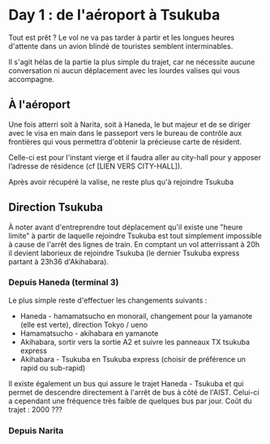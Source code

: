 # Day 1 : de l'aéroport à Tsukuba

Tout est prêt ? Le vol ne va pas tarder à partir et les longues heures d'attente dans un avion blindé de touristes semblent interminables.

Il s'agit hélas de la partie la plus simple du trajet, car ne nécessite aucune conversation ni aucun déplacement avec les lourdes valises qui vous accompagne.

## À l'aéroport

Une fois atterri soit à Narita, soit à Haneda, le but majeur et de se diriger avec le visa en main dans le passeport vers le bureau de contrôle aux frontières qui vous permettra d'obtenir la précieuse carte de résident.

Celle-ci est pour l'instant vierge et il faudra aller au city-hall pour y apposer l’adresse de résidence (cf [LIEN VERS CITY-HALL]).

Après avoir récupéré la valise, ne reste plus qu'à rejoindre Tsukuba

## Direction Tsukuba

À noter avant d'entreprendre tout déplacement qu'il existe une "heure limite" à partir de laquelle rejoindre Tsukuba est tout simplement impossible à cause de l'arrêt des lignes de train. En comptant un vol atterrissant à 20h il devient laborieux de rejoindre Tsukuba (le dernier Tsukuba express partant à 23h36 d'Akihabara).

### Depuis Haneda (terminal 3)

Le plus simple reste d'effectuer les changements suivants :

- Haneda - hamamatsucho en monorail, changement pour la yamanote (elle est verte), direction Tokyo / ueno
- Hamamatsucho - akihabara en yamanote
- Akihabara, sortir vers la sortie A2 et suivre les panneaux TX tsukuba express
- Akihabara - Tsukuba en Tsukuba express (choisir de préférence un rapid ou sub-rapid)

Il existe également un bus qui assure le trajet Haneda - Tsukuba et qui permet de descendre directement à l'arrêt de bus à côté de l'AIST. Celui-ci a cependant une fréquence très faible de quelques bus par jour. Coût du trajet : 2000 ???

### Depuis Narita
